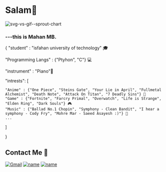 # Salam👋

![svg-vs-gif--sprout-chart](https://user-images.githubusercontent.com/42909817/206229675-e98e6bab-0152-4cf0-844b-0e2febe21779.svg)


### ---this is Mahan MB.

{
  "student" : "isfahan university of technology" 🎓
  
  "Programming Langs" : {"Ptyhon", "C"} 💻
  
  "instrument" : "Piano"🎵
  
  "intrests": [
  
    "Anime" : {"One Piece", "Steins Gate", "Your Lie in April", "Fullmetal Alchemist", "Death Note", "Attack On Titan", "7 Deadly Sins"} 🎏  
    "Game" : {"Fortnite", "Farcry Primal", "Overwatch", "Life is Strange", "Elden Ring", "Dark Souls"} 🎮
    "Music" : {"Ballad No.1 Chopin", "Symphony - Clean Bandit", "I hear a symphony - Cody Fry", "Mohre Mar - Saeed Asayesh :)"} 🎵
    ...
  
   ]
  
}



## Contact Me 🔗
[![Gmail](https://github.com/arsalanyavari/arsalanyavari/raw/main/social-media-icons/gmail.png)](mailto:mahan.beidokhti1382@gmail.com)
[![name](https://github.com/arsalanyavari/arsalanyavari/raw/main/social-media-icons/telegram.png)](https://t.me/LEL0UCHLAMPER0UG)
[![name](https://github.com/arsalanyavari/arsalanyavari/raw/main/social-media-icons/twitter.png)](https://twitter.com/MahanMb4)
<!--[![name](https://github.com/arsalanyavari/arsalanyavari/raw/main/social-media-icons/discord.png)](Lelouch Lamperouge#2503)-->

<!--
**MahanBeidokhti/MahanBeidokhti** is a ✨ _special_ ✨ repository because its `README.md` (this file) appears on your GitHub profile.

Here are some ideas to get you started:

- 🔭 I’m currently working on ...
- 🌱 I’m currently learning ...
- 👯 I’m looking to collaborate on ...
- 🤔 I’m looking for help with ...
- 💬 Ask me about ...
- 📫 How to reach me: ...
- 😄 Pronouns: ...
- ⚡ Fun fact: ...
-->
